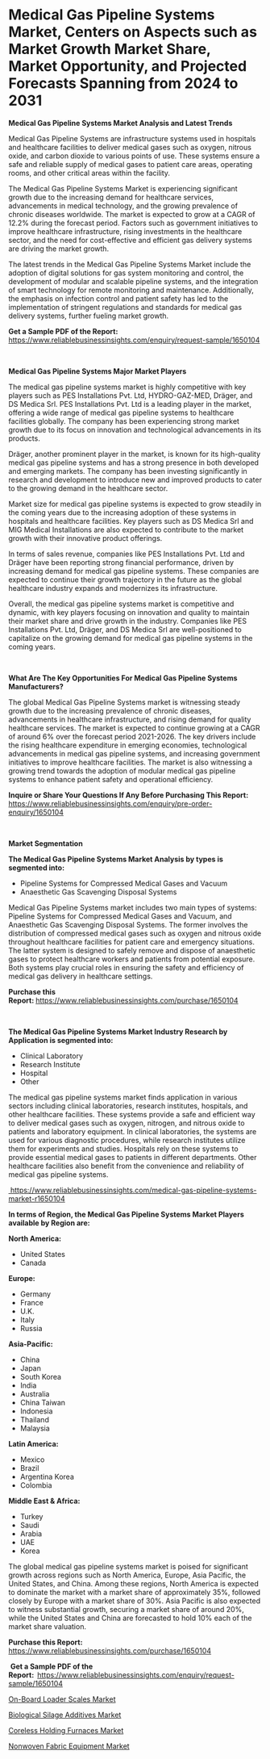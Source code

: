 <p><h1>Medical Gas Pipeline Systems Market, Centers on Aspects such as Market Growth Market Share, Market Opportunity, and Projected Forecasts Spanning from 2024 to 2031</h1></p><p><strong>Medical Gas Pipeline Systems Market Analysis and Latest Trends</strong></p>
<p><p>Medical Gas Pipeline Systems are infrastructure systems used in hospitals and healthcare facilities to deliver medical gases such as oxygen, nitrous oxide, and carbon dioxide to various points of use. These systems ensure a safe and reliable supply of medical gases to patient care areas, operating rooms, and other critical areas within the facility.</p><p>The Medical Gas Pipeline Systems Market is experiencing significant growth due to the increasing demand for healthcare services, advancements in medical technology, and the growing prevalence of chronic diseases worldwide. The market is expected to grow at a CAGR of 12.2% during the forecast period. Factors such as government initiatives to improve healthcare infrastructure, rising investments in the healthcare sector, and the need for cost-effective and efficient gas delivery systems are driving the market growth.</p><p>The latest trends in the Medical Gas Pipeline Systems Market include the adoption of digital solutions for gas system monitoring and control, the development of modular and scalable pipeline systems, and the integration of smart technology for remote monitoring and maintenance. Additionally, the emphasis on infection control and patient safety has led to the implementation of stringent regulations and standards for medical gas delivery systems, further fueling market growth.</p></p>
<p><strong>Get a Sample PDF of the Report:&nbsp;</strong> <a href="https://www.reliablebusinessinsights.com/enquiry/request-sample/1650104">https://www.reliablebusinessinsights.com/enquiry/request-sample/1650104</a></p>
<p>&nbsp;</p>
<p><strong>Medical Gas Pipeline Systems Major Market Players</strong></p>
<p><p>The medical gas pipeline systems market is highly competitive with key players such as PES Installations Pvt. Ltd, HYDRO-GAZ-MED, Dräger, and DS Medica Srl. PES Installations Pvt. Ltd is a leading player in the market, offering a wide range of medical gas pipeline systems to healthcare facilities globally. The company has been experiencing strong market growth due to its focus on innovation and technological advancements in its products.</p><p>Dräger, another prominent player in the market, is known for its high-quality medical gas pipeline systems and has a strong presence in both developed and emerging markets. The company has been investing significantly in research and development to introduce new and improved products to cater to the growing demand in the healthcare sector.</p><p>Market size for medical gas pipeline systems is expected to grow steadily in the coming years due to the increasing adoption of these systems in hospitals and healthcare facilities. Key players such as DS Medica Srl and MIG Medical Installations are also expected to contribute to the market growth with their innovative product offerings.</p><p>In terms of sales revenue, companies like PES Installations Pvt. Ltd and Dräger have been reporting strong financial performance, driven by increasing demand for medical gas pipeline systems. These companies are expected to continue their growth trajectory in the future as the global healthcare industry expands and modernizes its infrastructure.</p><p>Overall, the medical gas pipeline systems market is competitive and dynamic, with key players focusing on innovation and quality to maintain their market share and drive growth in the industry. Companies like PES Installations Pvt. Ltd, Dräger, and DS Medica Srl are well-positioned to capitalize on the growing demand for medical gas pipeline systems in the coming years.</p></p>
<p>&nbsp;</p>
<p><strong>What Are The Key Opportunities For Medical Gas Pipeline Systems Manufacturers?</strong></p>
<p><p>The global Medical Gas Pipeline Systems market is witnessing steady growth due to the increasing prevalence of chronic diseases, advancements in healthcare infrastructure, and rising demand for quality healthcare services. The market is expected to continue growing at a CAGR of around 6% over the forecast period 2021-2026. The key drivers include the rising healthcare expenditure in emerging economies, technological advancements in medical gas pipeline systems, and increasing government initiatives to improve healthcare facilities. The market is also witnessing a growing trend towards the adoption of modular medical gas pipeline systems to enhance patient safety and operational efficiency.</p></p>
<p><strong>Inquire or Share Your Questions If Any Before Purchasing This Report:</strong> <a href="https://www.reliablebusinessinsights.com/enquiry/pre-order-enquiry/1650104">https://www.reliablebusinessinsights.com/enquiry/pre-order-enquiry/1650104</a></p>
<p>&nbsp;</p>
<p><strong>Market Segmentation</strong></p>
<p><strong>The Medical Gas Pipeline Systems Market Analysis by types is segmented into:</strong></p>
<p><ul><li>Pipeline Systems for Compressed Medical Gases and Vacuum</li><li>Anaesthetic Gas Scavenging Disposal Systems</li></ul></p>
<p><p>Medical Gas Pipeline Systems market includes two main types of systems: Pipeline Systems for Compressed Medical Gases and Vacuum, and Anaesthetic Gas Scavenging Disposal Systems. The former involves the distribution of compressed medical gases such as oxygen and nitrous oxide throughout healthcare facilities for patient care and emergency situations. The latter system is designed to safely remove and dispose of anaesthetic gases to protect healthcare workers and patients from potential exposure. Both systems play crucial roles in ensuring the safety and efficiency of medical gas delivery in healthcare settings.</p></p>
<p><strong>Purchase this Report:&nbsp;</strong><a href="https://www.reliablebusinessinsights.com/purchase/1650104">https://www.reliablebusinessinsights.com/purchase/1650104</a></p>
<p>&nbsp;</p>
<p><strong>The Medical Gas Pipeline Systems Market Industry Research by Application is segmented into:</strong></p>
<p><ul><li>Clinical Laboratory</li><li>Research Institute</li><li>Hospital</li><li>Other</li></ul></p>
<p><p>The medical gas pipeline systems market finds application in various sectors including clinical laboratories, research institutes, hospitals, and other healthcare facilities. These systems provide a safe and efficient way to deliver medical gases such as oxygen, nitrogen, and nitrous oxide to patients and laboratory equipment. In clinical laboratories, the systems are used for various diagnostic procedures, while research institutes utilize them for experiments and studies. Hospitals rely on these systems to provide essential medical gases to patients in different departments. Other healthcare facilities also benefit from the convenience and reliability of medical gas pipeline systems.</p></p>
<p><a href="https://www.reliablebusinessinsights.com/medical-gas-pipeline-systems-market-r1650104">&nbsp;https://www.reliablebusinessinsights.com/medical-gas-pipeline-systems-market-r1650104</a></p>
<p><strong>In terms of Region, the Medical Gas Pipeline Systems Market Players available by Region are:</strong></p>
<p>
    <p> <strong> North America: </strong>
        <ul>
            <li>United States</li>
            <li>Canada</li>
        </ul>
        </p> 
    <p> <strong> Europe: </strong>
        <ul>
            <li>Germany</li>
            <li>France</li>
            <li>U.K.</li>
            <li>Italy</li>
            <li>Russia</li>
        </ul>
        </p> 
    <p> <strong> Asia-Pacific: </strong>
        <ul>
            <li>China</li>
            <li>Japan</li>
            <li>South Korea</li>
            <li>India</li>
            <li>Australia</li>
            <li>China Taiwan</li>
            <li>Indonesia</li>
            <li>Thailand</li>
            <li>Malaysia</li>
        </ul>
        </p> 
    <p> <strong> Latin America: </strong>
        <ul>
            <li>Mexico</li>
            <li>Brazil</li>
            <li>Argentina Korea</li>
            <li>Colombia</li>
        </ul>
        </p> 
    <p> <strong> Middle East & Africa: </strong>
        <ul>
            <li>Turkey</li>
            <li>Saudi</li>
            <li>Arabia</li>
            <li>UAE</li>
            <li>Korea</li>
        </ul>
    </p>
    </p>
<p><p>The global medical gas pipeline systems market is poised for significant growth across regions such as North America, Europe, Asia Pacific, the United States, and China. Among these regions, North America is expected to dominate the market with a market share of approximately 35%, followed closely by Europe with a market share of 30%. Asia Pacific is also expected to witness substantial growth, securing a market share of around 20%, while the United States and China are forecasted to hold 10% each of the market share valuation.</p></p>
<p><strong>Purchase this Report: </strong><a href="https://www.reliablebusinessinsights.com/purchase/1650104">https://www.reliablebusinessinsights.com/purchase/1650104</a></p>
<p>&nbsp;<strong>Get a Sample PDF of the Report:&nbsp;&nbsp;</strong><a href="https://www.reliablebusinessinsights.com/enquiry/request-sample/1650104">https://www.reliablebusinessinsights.com/enquiry/request-sample/1650104</a></p>
<p><strong></strong></p>
<p><p><a href="https://github.com/ZackaryHalvorson2023/Market-Research-Report-List-1/blob/main/on-board-loader-scales-market.md">On-Board Loader Scales Market</a></p><p><a href="https://www.linkedin.com/pulse/biological-silage-additives-market-ndash-industry-trends-0esue?trackingId=uvqrV1sqSPLbpda3ijQpVA%3D%3D">Biological Silage Additives Market</a></p><p><a href="https://www.linkedin.com/pulse/coreless-holding-furnaces-market-size-growing-cagr-124-xazze?trackingId=DNrU6LKoIV4sAPqkcdss0g%3D%3D">Coreless Holding Furnaces Market</a></p><p><a href="https://github.com/DeonteStanton2023/Market-Research-Report-List-1/blob/main/nonwoven-fabric-equipment-market.md">Nonwoven Fabric Equipment Market</a></p></p>